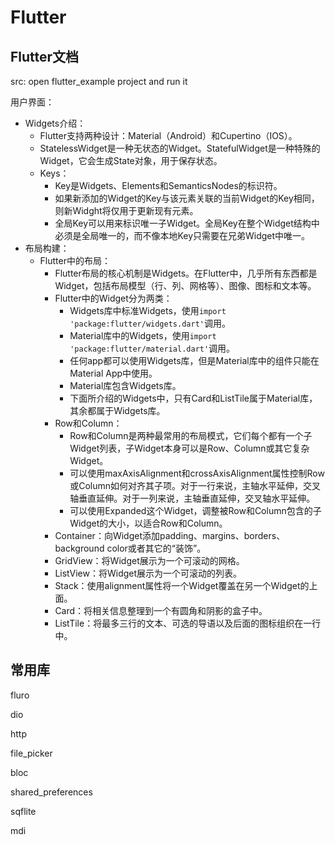 # Flutter

## Flutter文档

src: open flutter_example project and run it

用户界面：

*   Widgets介绍：
    *   Flutter支持两种设计：Material（Android）和Cupertino（IOS）。
    *   StatelessWidget是一种无状态的Widget。StatefulWidget是一种特殊的Widget，它会生成State对象，用于保存状态。
    *   Keys：
        *   Key是Widgets、Elements和SemanticsNodes的标识符。
        *   如果新添加的Widget的Key与该元素关联的当前Widget的Key相同，则新Widght将仅用于更新现有元素。
        *   全局Key可以用来标识唯一子Widget。全局Key在整个Widget结构中必须是全局唯一的，而不像本地Key只需要在兄弟Widget中唯一。
*   布局构建：
    *   Flutter中的布局：
        *   Flutter布局的核心机制是Widgets。在Flutter中，几乎所有东西都是Widget，包括布局模型（行、列、网格等）、图像、图标和文本等。
        *   Flutter中的Widget分为两类：
            *   Widgets库中标准Widgets，使用<code>import 'package:flutter/widgets.dart'</code>调用。
            *   Material库中的Widgets，使用<code>import 'package:flutter/material.dart'</code>调用。
            *   任何app都可以使用Widgets库，但是Material库中的组件只能在Material App中使用。
            *   Material库包含Widgets库。
            *   下面所介绍的Widgets中，只有Card和ListTile属于Material库，其余都属于Widgets库。
        *   Row和Column：
            *   Row和Column是两种最常用的布局模式，它们每个都有一个子Widget列表，子Widget本身可以是Row、Column或其它复杂Widget。
            *   可以使用maxAxisAlignment和crossAxisAlignment属性控制Row或Column如何对齐其子项。对于一行来说，主轴水平延伸，交叉轴垂直延伸。对于一列来说，主轴垂直延伸，交叉轴水平延伸。
            *   可以使用Expanded这个Widget，调整被Row和Column包含的子Widget的大小，以适合Row和Column。
        *   Container：向Widget添加padding、margins、borders、background color或者其它的“装饰”。
        *   GridView：将Widget展示为一个可滚动的网格。
        *   ListView：将Widget展示为一个可滚动的列表。
        *   Stack：使用alignment属性将一个Widget覆盖在另一个Widget的上面。
        *   Card：将相关信息整理到一个有圆角和阴影的盒子中。
        *   ListTile：将最多三行的文本、可选的导语以及后面的图标组织在一行中。

## 常用库

fluro

dio

http

file_picker

bloc

shared_preferences

sqflite

mdi
